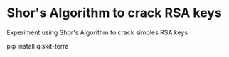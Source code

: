 # Shor's Algorithm to crack RSA keys 
Experiment using Shor's Algorithm to crack simples RSA keys


pip install qiskit-terra